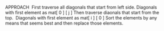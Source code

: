APPROACH
​
First traverse all diagonals that start from left side.
​
Diagonals with first element as mat[ 0 ] [ j ]
Then traverse diaonals that start from the top.
​
Diagonals with first element as mat[ i ] [ 0 ]
Sort the elements by any means that seems best and then replace those elements.